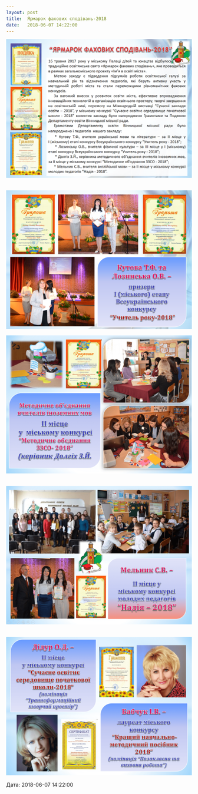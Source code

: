 ```yaml
---
layout: post
title:  Ярмарок фахових сподівань-2018
date:   2018-06-07 14:22:00
---
```

![](/assets/tiger-1528370066.png)

                   ![](/assets/tiger-1528370377.png)

![](/assets/tiger-1528370223.png)

 ![](/assets/tiger-1528370250.png)

 ![](/assets/tiger-1528370274.png)

  
Дата: 2018-06-07 14:22:00